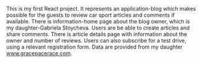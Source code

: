 This is my first React project. It represents an application-blog which makes possible for the guests to review car sport articles and comments if available. There is information-home page about the blog owner, which is my daughter-Gabriela Stoycheva. Users are be able to create articles and share comments. There is article details page with information about the owner and number of reviews. Users can also subscribe for a test drive, using a relevant registration form. Data are provided from my daughter www.gracepacerace.com.
